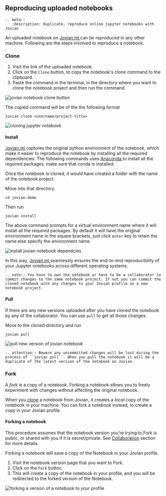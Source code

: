 ## Reproducing uploaded notebooks

```eval_rst
.. meta::
   :description: Duplicate, reproduce online jupyter notebooks with Jovian
```

An uploaded notebook on <a href="https://jovian.ml?utm_source=docs" target=_blank> Jovian.ml </a> can be reproduced in any other machine. Following are the steps involved to reproduce a notebook.

### Clone

1. Visit the link of the uploaded notebook.
2. Click on the `Clone` button, to copy the notebook's clone command to the clipboard.
3. Paste the command in the terminal, in the directory where you want to clone the notebook project and then run the command.

<img src="https://i.imgur.com/GPpjea5.gif" class="screenshot" alt="jovian notebook clone button" >

The copied command will be of the the following format

```
jovian clone <username/project-title>
```

<img src="https://i.imgur.com/9AmJ9hu.gif" class="screenshot" alt="cloning jupyter notebook" >

#### Install

<a href="https://jovian.ml?utm_source=docs" target=_blank> Jovian.ml </a> captures the original python environment of the notebook, which make it easier to reproduce the notebook by installing all the required dependencies.
The following commands uses <a href="https://conda.io" target=_blank> Anaconda </a> to install all the required packages, make sure that conda is installed.

Once the notebook is cloned, it would have created a folder with the name of the notebook project.

Move into that directory.

```
cd jovian-demo
```

Then run

```
jovian install
```

The above command prompts for a virtual environment name where it will install all the required packages. By default it will have the original environment name in the square brackets, just click `enter` key to retain the name else specify the environment name.

<img src="https://i.imgur.com/ysEWR80.gif" class="screenshot" alt="install jovian notebook dependcies" >

In this way, <a href="https://jovian.ml?utm_source=docs" target=_blank> Jovian.ml </a> seamlessly ensures the end-to-end reproducibility of your Jupyter notebooks across different operating systems.

```eval_rst
.. note:: You have to own the notebook or have to be a collaborator to commit changes to the same notebook project. If not you can commit the cloned notebook with any changes to your Jovian profile as a new notebook project.
```

#### Pull

If there are any new versions uploaded after you have cloned the notebook by any of the collaborator.
You can use `pull` to get all those changes.

Move to the cloned directory and run

```
jovian pull
```

<img src="https://i.imgur.com/h5p4S07.gif" class="screenshot" alt="pull new version of jovian notebook" >

```eval_rst
.. attention:: Beware any uncommitted changes will be lost during the process of ``jovian pull``. When you pull the notebook it will be a duplicate of the latest version of the notebook on Jovian.
```

### Fork

A _fork_ is a copy of a notebook. Forking a notebook allows you to freely experiment with changes without affecting the original notebook.

When you <a href="#clone">clone</a> a notebook from Jovian, it creates a _local_ copy of the notebook in your machine. You can fork a notebook instead, to create a copy in your Jovian profile.

<h4>Forking a notebook</h4>
This procedure assumes that the notebook version you're trying to Fork is public, or shared with you if it is secret/private. See <a href="collaborate.html#maintain-public-secret-and-private-notebooks" target="_blank">Collaboration</a> section for more details.

Forking a notebook will save a copy of the Notebook in your Jovian profile.

1. Visit the notebook version page that you want to Fork.
2. Click on the `Fork` button.
3. This will create a copy of the notebook in your profile, and you will be redirected to the forked version of the Notebook.

<img src="https://i.imgur.com/Jap1FYR.png" class="screenshot" alt="forking a version of a notebook to your profile" >

